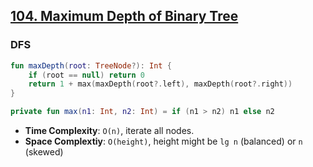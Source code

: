 ## [104. Maximum Depth of Binary Tree](https://leetcode.com/problems/maximum-depth-of-binary-tree/)

### DFS
```kotlin
fun maxDepth(root: TreeNode?): Int {
    if (root == null) return 0
    return 1 + max(maxDepth(root?.left), maxDepth(root?.right))
}

private fun max(n1: Int, n2: Int) = if (n1 > n2) n1 else n2
```

* **Time Complexity**: `O(n)`, iterate all nodes.
* **Space Complextiy**: `O(height)`, height might be `lg n` (balanced) or `n` (skewed)